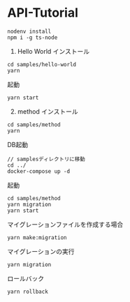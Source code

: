 # API-Tutorial

```
nodenv install
npm i -g ts-node
```

1. Hello World
インストール
```
cd samples/hello-world
yarn
```

起動
```
yarn start
```

2. method
インストール
```
cd samples/method
yarn
```

DB起動
```
// samplesディレクトリに移動
cd ../
docker-compose up -d
```

起動
```
cd samples/method
yarn migration
yarn start
```

マイグレーションファイルを作成する場合
```
yarn make:migration
```

マイグレーションの実行
```
yarn migration
```

ロールバック
```
yarn rollback
```